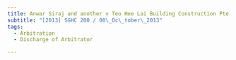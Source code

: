 ```yaml
---
title: Anwar Siraj and another v Teo Hee Lai Building Construction Pte Ltd
subtitle: "[2013] SGHC 200 / 08\_Oc\_tober\_2013"
tags:
  - Arbitration
  - Discharge of Arbitrator

---
```


